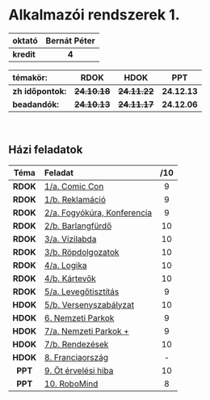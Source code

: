 # Alkalmazói rendszerek 1.

| oktató | Bernát Péter |
| :- | :-: |
| **kredit** | **4** |

| témakör: | RDOK | HDOK | PPT |
| :- | :-: | :-: | :-: |
| **zh időpontok:** | ~~**24.10.18**~~ | ~~**24.11.22**~~ | **24.12.13** |
| **beadandók:** | ~~**24.10.13**~~ | ~~**24.11.17**~~ | **24.12.06** |

<br>

## Házi feladatok
| Téma | Feladat | /10 |
| :-: | :- | :-: |
| **RDOK** | [1/a. Comic Con](./homework/1ab/) | 9 |
| **RDOK** | [1/b. Reklamáció](./homework/1ab/) | 9 |
| **RDOK** | [2/a. Fogyókúra, Konferencia](./homework/2ab/) | 9 |
| **RDOK** | [2/b. Barlangfürdő](./homework/2ab/) | 10 |
| **RDOK** | [3/a. Vízilabda](./homework/3ab/) | 10 |
| **RDOK** | [3/b. Röpdolgozatok](./homework/3ab/) | 10 |
| **RDOK** | [4/a. Logika](./homework/4ab/) | 10 |
| **RDOK** | [4/b. Kártevők](./homework/4ab/) | 10 |
| **RDOK** | [5/a. Levegőtisztítás](./homework/5ab/) | 9 |
| **HDOK** | [5/b. Versenyszabályzat](./homework/5ab/) | 10 |
| **HDOK** | [6. Nemzeti Parkok](./homework/6/) | 9 |
| **HDOK** | [7/a. Nemzeti Parkok +](./homework/7ab/) | 9 |
| **HDOK** | [7/b. Rendezések](./homework/7ab/) | 10 |
| **HDOK** | [8. Franciaország](./homework/8/) | - |
| **PPT** | [9. Öt érvelési hiba](./homework/9/) | 10 |
| **PPT** | [10. RoboMind ](./homework/10/) | 8 |